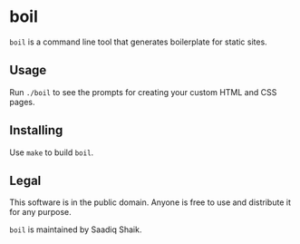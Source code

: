 # boil
`boil` is a command line tool that generates boilerplate for static sites.

## Usage
Run `./boil` to see the prompts for creating your custom HTML and CSS pages.

## Installing
Use `make` to build `boil`.

## Legal
This software is in the public domain. Anyone is free to use and distribute it for any purpose.

`boil` is maintained by Saadiq Shaik.



